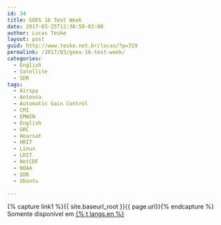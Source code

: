 ```yaml
---
id: 34
title: GOES 16 Test Week
date: 2017-03-25T12:38:50-03:00
author: Lucas Teske
layout: post
guid: http://www.teske.net.br/lucas/?p=319
permalink: /2017/03/goes-16-test-week/
categories:
  - English
  - Satellite
  - SDR
tags:
  - Airspy
  - Antenna
  - Automatic Gain Control
  - CMI
  - EMWIN
  - English
  - GRC
  - Hearsat
  - HRIT
  - Linux
  - LRIT
  - NetCDF
  - NOAA
  - SDR
  - Ubuntu

---
```


{% capture link1 %}{{ site.baseurl_root }}{{ page.url}}{% endcapture %}
Somente disponível em <a href="{{ link1 }}" >{% t langs.en %}</a>
